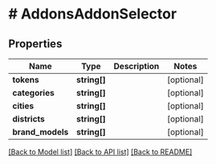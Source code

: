 # # AddonsAddonSelector

## Properties

Name | Type | Description | Notes
------------ | ------------- | ------------- | -------------
**tokens** | **string[]** |  | [optional]
**categories** | **string[]** |  | [optional]
**cities** | **string[]** |  | [optional]
**districts** | **string[]** |  | [optional]
**brand_models** | **string[]** |  | [optional]

[[Back to Model list]](../../README.md#models) [[Back to API list]](../../README.md#endpoints) [[Back to README]](../../README.md)
